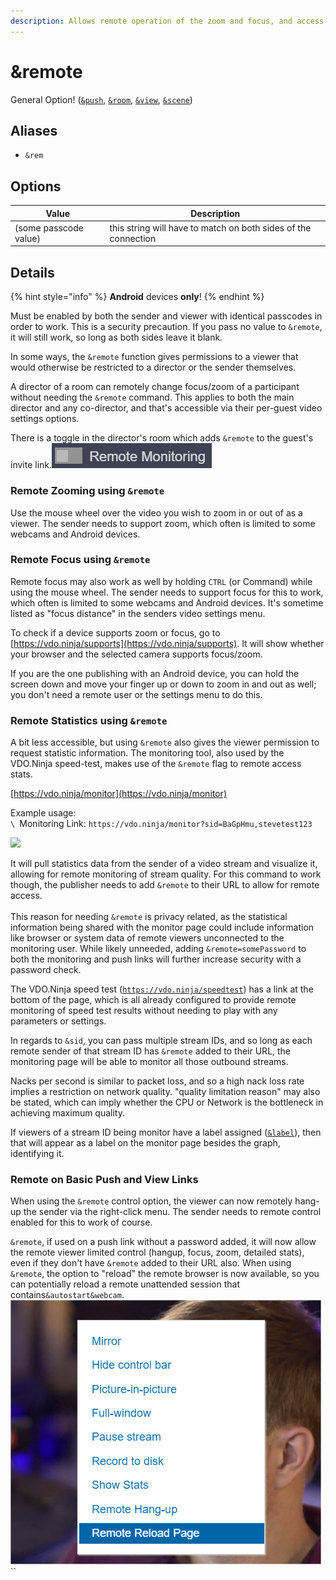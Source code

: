 ```yaml
---
description: Allows remote operation of the zoom and focus, and access to statistics
---
```


# \&remote

General Option! ([`&push`](../source-settings/push.md), [`&room`](room.md), [`&view`](../advanced-settings/view-parameters/view.md), [`&scene`](../advanced-settings/view-parameters/scene.md))

## Aliases

* `&rem`

## Options

| Value                 | Description                                                    |
| --------------------- | -------------------------------------------------------------- |
| (some passcode value) | this string will have to match on both sides of the connection |

## Details

{% hint style="info" %}
**Android** devices **only**!
{% endhint %}

Must be enabled by both the sender and viewer with identical passcodes in order to work. This is a security precaution. If you pass no value to `&remote`, it will still work, so long as both sides leave it blank.

In some ways, the `&remote` function gives permissions to a viewer that would otherwise be restricted to a director or the sender themselves.

A director of a room can remotely change focus/zoom of a participant without needing the `&remote` command. This applies to both the main director and any co-director, and that's accessible via their per-guest video settings options.

There is a toggle in the director's room which adds `&remote` to the guest's invite link.![](<../.gitbook/assets/image (104).png>)

### Remote Zooming using `&remote`

Use the mouse wheel over the video you wish to zoom in or out of as a viewer. The sender needs to support zoom, which often is limited to some webcams and Android devices.

### Remote Focus using `&remote`

Remote focus may also work as well by holding `CTRL` (or Command) while using the mouse wheel.  The sender needs to support focus for this to work, which often is limited to some webcams and Android devices. It's sometime listed as "focus distance" in the senders video settings menu.

To check if a device supports zoom or focus, go to [https://vdo.ninja/supports](https://vdo.ninja/supports). It will show whether your browser and the selected camera supports focus/zoom.

If you are the one publishing with an Android device, you can hold the screen down and move your finger up or down to zoom in and out as well; you don't need a remote user or the settings menu to do this.

### Remote Statistics using `&remote`

A bit less accessible, but using `&remote` also gives the viewer permission to request statistic information. The monitoring tool, also used by the VDO.Ninja speed-test, makes use of the `&remote` flag to remote access stats.

[https://vdo.ninja/monitor](https://vdo.ninja/monitor)

Example usage:\
``\
``Monitoring Link: `https://vdo.ninja/monitor?sid=BaGpHmu,stevetest123`

![](<../.gitbook/assets/image (39).png>)

It will pull statistics data from the sender of a video stream and visualize it, allowing for remote monitoring of stream quality. For this command to work though, the publisher needs to add `&remote` to their URL to allow for remote access.\
\
This reason for needing `&remote` is privacy related, as the statistical information being shared with the monitor page could include information like browser or system data of remote viewers unconnected to the monitoring user. While likely unneeded, adding `&remote=somePassword` to both the monitoring and push links will further increase security with a password check.

The VDO.Ninja speed test ([`https://vdo.ninja/speedtest`](https://vdo.ninja/speedtest)) has a link at the bottom of the page, which is all already configured to provide remote monitoring of speed test results without needing to play with any parameters or settings.

In regards to `&sid`, you can pass multiple stream IDs, and so long as each remote sender of that stream ID has `&remote` added to their URL, the monitoring page will be able to monitor all those outbound streams.

Nacks per second is similar to packet loss, and so a high nack loss rate implies a restriction on network quality.  "quality limitation reason" may also be stated, which can imply whether the CPU or Network is the bottleneck in achieving maximum quality.

If viewers of a stream ID being monitor have a label assigned ([`&label`](label.md)), then that will appear as a label on the monitor page besides the graph, identifying it.

### Remote on Basic Push and View Links

When using the `&remote` control option, the viewer can now remotely hang-up the sender via the right-click menu. The sender needs to remote control enabled for this to work of course.

`&remote`, if used on a push link without a password added, it will now allow the remote viewer limited control (hangup, focus, zoom, detailed stats), even if they don't have `&remote` added to their URL also. When using `&remote`, the option to "reload" the remote browser is now available, so you can potentially reload a remote unattended session that contains`&autostart&webcam`.![](<../.gitbook/assets/image (115).png>)``
